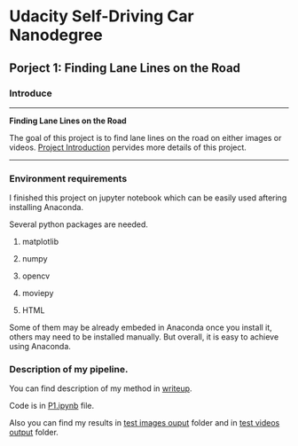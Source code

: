 # **Udacity Self-Driving Car Nanodegree**

## **Porject 1: Finding Lane Lines on the Road** 

### Introduce

---

**Finding Lane Lines on the Road**

The goal of this project is to find lane lines on the road on either images or videos. [Project Introduction](./Project-Introduction.md) pervides more details of this project.

---

### Environment requirements

I finished this project on jupyter notebook which can be easily used aftering installing Anaconda.

Several python packages are needed. 

1. matplotlib

2. numpy

3. opencv

4. moviepy

5. HTML

Some of them may be already embeded in Anaconda once you install it, others may need to be installed manually. But overall, it is easy to achieve using Anaconda.

### Description of my pipeline. 

You can find description of my method in [writeup](./writeup.md).

Code is in [P1.ipynb](./P1.ipynb) file.

Also you can find my results in [test images ouput](./test_images_output) folder and in [test videos output](./test_videos_output) folder.
